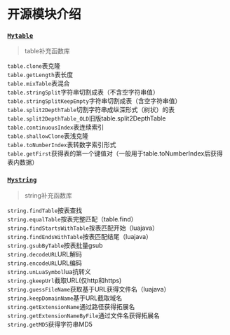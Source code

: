# 开源模块介绍

### [`Mytable`](./Mytable.lua)
>table补充函数库

`table.clone`表克隆</br>
`table.getLength`表长度</br>
`table.mixTable`表混合</br>
`table.stringSplit`字符串切割成表（不含空字符串值）</br>
`table.stringSplitKeepEmpty`字符串切割成表（含空字符串值）</br>
`table.split2DepthTable`切割字符串成纵深形式（树状）的表</br>
`table.split2DepthTable_OLD`旧版table.split2DepthTable</br>
`table.continuousIndex`表连续索引</br>
`table.shallowClone`表浅克隆</br>
`table.toNumberIndex`表转数字索引形式</br>
`table.getFirst`获得表的第一个键值对（一般用于table.toNumberIndex后获得表内数据）</br>

### [`Mystring`](./Mystring.lua)
>string补充函数库

`string.findTable`按表查找</br>
`string.equalTable`按表完整匹配（table.find）</br>
`string.findStartsWithTable`按表匹配开始（luajava）</br>
`string.findEndsWithTable`按表匹配结尾（luajava）</br>
`string.gsubByTable`按表批量gsub</br>
`string.decodeURL`URL解码</br>
`string.encodeURL`URL编码</br>
`string.unLuaSymbol`lua抗转义</br>
`string.gkeepUrl`截取URL(仅http和https)</br>
`string.guessFileName`获取基于URL获得文件名（luajava）</br>
`string.keepDomainName`基于URL截取域名</br>
`string.getExtensionName`通过路径获得拓展名</br>
`string.getExtensionNameByFile`通过文件名获得拓展名</br>
`string.getMD5`获得字符串MD5</br>

